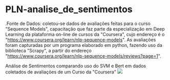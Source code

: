 # PLN-analise_de_sentimentos

.Fonte de Dados: coletou-se dados de avaliações feitas para o curso "Sequence Models", capacitação que faz parte da especialização em Deep Learning da plataforma on-line de cursos da "Coursera", cujo endereço é o "https://www.coursera.org/learn/nlp-sequence-models". As avaliações foram capturadas por um programa elaborado em python, fazendo uso da biblioteca "Scrapy", a partir do endereço "https://www.coursera.org/learn/nlp-sequence-models/reviews?page=1".



Análise de Sentimentos comparando uso do SVM e Bert em dados coletados de avaliações de  um Curso da "Coursera"
![](Enunciado-do_Projeto.png)
